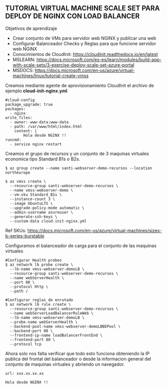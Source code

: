 TUTORIAL VIRTUAL MACHINE SCALE SET PARA DEPLOY DE NGINX CON LOAD BALANCER
------------------------------------------------------------------------------------

Objetivos de aprendizaje

- Crear conjunto de VMs para servidor web NGINX y publicar una web
- Configurar Balanceador Checks y Reglas para que funcione servidor web NGINX
- Conocimientos de CloudInit: https://cloudinit.readthedocs.io/en/latest
- MSLEARN: https://docs.microsoft.com/es-es/learn/modules/build-app-with-scale-sets/3-exercise-deploy-scale-set-azure-portal
- MSDOCS: https://docs.microsoft.com/en-us/azure/virtual-machines/linux/tutorial-create-vmss

Creamos mediante agente de aprovisionamiento CloudInit el archivo de ejemplo **cloud-init-nginx.yml**
```
#cloud-config
package_upgrade: true
packages:
  - nginx
write_files:
  - owner: www-data:www-data
  - path: /var/www/html/index.html
    content: |
        Hola desde NGINX !!
runcmd:
  - service nginx restart
```

Creamos el grupo de recursos y un conjunto de 3 maquinas virtuales economica tipo Standard B1s o B2s.
```
$ az group create --name santi-webserver-demo-recursos --location northeurope 

$ az vmss create \
  --resource-group santi-webserver-demo-recursos \
  --name vmss-webserver-demo \
  --vm-sku Standard_B1s \
  --instance-count 3 \
  --image UbuntuLTS \
  --upgrade-policy-mode automatic \
  --admin-username azureuser \
  --generate-ssh-keys \
  --custom-data cloud-init-nginx.yml
```
Ref SKUs: https://docs.microsoft.com/en-us/azure/virtual-machines/sizes-b-series-burstable

Configuramos el balanceador de carga para el conjunto de las maquinas virtuales
```
#Configurar Health probes
$ az network lb probe create \
  --lb-name vmss-webserver-demoLB \
  --resource-group santi-webserver-demo-recursos \
  --name webServerHealth \
  --port 80 \
  --protocol Http \
  --path /

#Configurar reglas de enrutado
$ az network lb rule create \
  --resource-group santi-webserver-demo-recursos \
  --name webServerLoadBalancerRuleWeb \
  --lb-name vmss-webserver-demoLB \
  --probe-name webServerHealth \
  --backend-pool-name vmss-webserver-demoLBBEPool \
  --backend-port 80 \
  --frontend-ip-name loadBalancerFrontEnd \
  --frontend-port 80 \
  --protocol tcp
```

Ahora solo nos falta verificar que todo esto funciona obteniendo la IP publica del frontal del balanceador o desde la informacion general del conjunto de maquinas virtuales y abriendo un navegador.

```
url: xxx.xx.xx.xx

Hola desde NGINX !!

```

